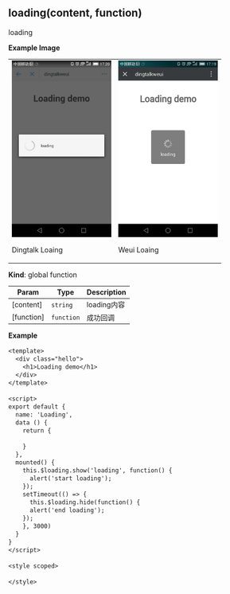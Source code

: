 <a name="actionSheet"></a>

## loading(content, function)
loading

**Example Image** 
<table border="0">
    <tr>
        <td>
            <img alt="Dingtalk Loaing" src="./images/loading_dingtalk.jpeg" width=200 />
            <p>Dingtalk Loaing</p>
        </td>
        <td>
            <img alt="Weui Loaing" src="./images/loading_weui.jpeg" width=200 />
            <p>Weui Loaing</p>
        </td>
    </tr>
</table>


**Kind**: global function  

| Param | Type | Description |
| --- | --- | --- |
| [content] | <code>string</code> | loading内容 |
| [function] | <code>function</code> | 成功回调 |

**Example**  

```
<template>
  <div class="hello">
    <h1>Loading demo</h1>
  </div>
</template>

<script>
export default {
  name: 'Loading',
  data () {
    return {
      
    }
  },
  mounted() {
    this.$loading.show('loading', function() {
      alert('start loading');
    });
    setTimeout(() => {
      this.$loading.hide(function() {
      alert('end loading');
    });
    }, 3000)
  }
}
</script>

<style scoped>

</style>

```
